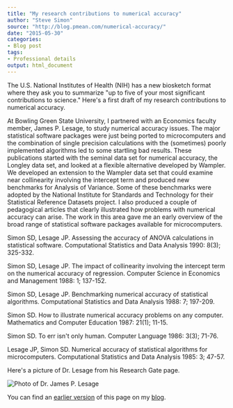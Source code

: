 ```yaml
---
title: "My research contributions to numerical accuracy"
author: "Steve Simon"
source: "http://blog.pmean.com/numerical-accuracy/"
date: "2015-05-30"
categories:
- Blog post
tags:
- Professional details
output: html_document
---
```


The U.S. National Institutes of Health (NIH) has a new biosketch format where they ask you to summarize "up to five of your most significant contributions to science." Here's a first draft of my research contributions to numerical accuracy.

<!---More--->

At Bowling Green State University, I partnered with an Economics faculty member, James P. Lesage, to study numerical accuracy issues. The major statistical software packages were just being ported to microcomputers and the combination of single precision calculations with the (sometimes) poorly implemented algorithms led to some startling bad results. These publications started with the seminal data set for numerical accuracy, the Longley data set, and looked at a flexible alternative developed by Wampler. We developed an extension to the Wampler data set that could examine near collinearity involving the intercept term and produced new benchmarks for Analysis of Variance. Some of these benchmarks were adopted by the National Institute for Standards and Technology for their Statistical Reference Datasets project. I also produced a couple of pedagogical articles that clearly illustrated how problems with numerical accuracy can arise. The work in this area gave me an early overview of the broad range of statistical software packages available for microcomputers.

Simon SD, Lesage JP. Assessing the accuracy of ANOVA calculations in statistical software. Computational Statistics and Data Analysis 1990: 8(3); 325-332.

Simon SD, Lesage JP. The impact of collinearity involving the intercept term on the numerical accuracy of regression. Computer Science in Economics and Management 1988: 1; 137-152.

Simon SD, Lesage JP. Benchmarking numerical accuracy of statistical algorithms. Computational Statistics and Data Analysis 1988: 7; 197-209.

Simon SD. How to illustrate numerical accuracy problems on any computer. Mathematics and Computer Education 1987: 21(1); 11-15.

Simon SD. To err isn't only human. Computer Language 1986: 3(3); 71-76.

Lesage JP, Simon SD. Numerical accuracy of statistical algorithms for microcomputers. Computational Statistics and Data Analysis 1985: 3; 47-57.

Here's a picture of Dr. Lesage from his Research Gate page.

![Photo of Dr. James P. Lesage](http://www.pmean.com/new-images/15/lesage.png)

You can find an [earlier version][sim1] of this page on my [blog][sim2].

[sim1]: http://blog.pmean.com/numerical-accuracy/
[sim2]: http://blog.pmean.com
